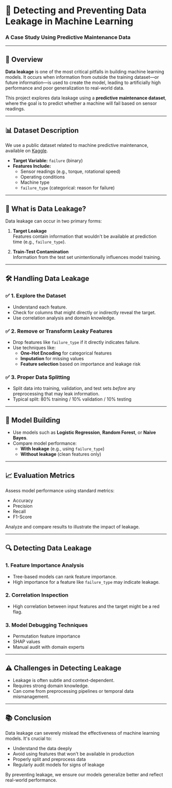 # 🔧 Detecting and Preventing Data Leakage in Machine Learning  
### A Case Study Using Predictive Maintenance Data

---

## 📌 Overview

**Data leakage** is one of the most critical pitfalls in building machine learning models. It occurs when information from outside the training dataset—or future information—is used to create the model, leading to artificially high performance and poor generalization to real-world data.

This project explores data leakage using a **predictive maintenance dataset**, where the goal is to predict whether a machine will fail based on sensor readings.

---

## 📊 Dataset Description

We use a public dataset related to machine predictive maintenance, available on [Kaggle](https://www.kaggle.com/datasets/shivamb/machine-predictive-maintenance-classification).

- **Target Variable:** `failure` (binary)
- **Features Include:**
  - Sensor readings (e.g., torque, rotational speed)
  - Operating conditions
  - Machine type
  - `failure_type` (categorical: reason for failure)

---

## 🚨 What is Data Leakage?

Data leakage can occur in two primary forms:

1. **Target Leakage**  
   Features contain information that wouldn't be available at prediction time (e.g., `failure_type`).

2. **Train-Test Contamination**  
   Information from the test set unintentionally influences model training.

---

## 🛠️ Handling Data Leakage

### ✅ 1. Explore the Dataset

- Understand each feature.
- Check for columns that might directly or indirectly reveal the target.
- Use correlation analysis and domain knowledge.

### ✅ 2. Remove or Transform Leaky Features

- Drop features like `failure_type` if it directly indicates failure.
- Use techniques like:
  - **One-Hot Encoding** for categorical features
  - **Imputation** for missing values
  - **Feature selection** based on importance and leakage risk

### ✅ 3. Proper Data Splitting

- Split data into training, validation, and test sets *before* any preprocessing that may leak information.
- Typical split: 80% training / 10% validation / 10% testing

---

## 🧠 Model Building

- Use models such as **Logistic Regression**, **Random Forest**, or **Naive Bayes**.
- Compare model performance:
  - **With leakage** (e.g., using `failure_type`)
  - **Without leakage** (clean features only)

---

## 📈 Evaluation Metrics

Assess model performance using standard metrics:

- Accuracy
- Precision
- Recall
- F1-Score

Analyze and compare results to illustrate the impact of leakage.

---

## 🔍 Detecting Data Leakage

### 1. Feature Importance Analysis

- Tree-based models can rank feature importance.
- High importance for a feature like `failure_type` may indicate leakage.

### 2. Correlation Inspection

- High correlation between input features and the target might be a red flag.

### 3. Model Debugging Techniques

- Permutation feature importance
- SHAP values
- Manual audit with domain experts

---

## ⚠️ Challenges in Detecting Leakage

- Leakage is often subtle and context-dependent.
- Requires strong domain knowledge.
- Can come from preprocessing pipelines or temporal data mismanagement.

---

## 📚 Conclusion

Data leakage can severely mislead the effectiveness of machine learning models. It's crucial to:

- Understand the data deeply
- Avoid using features that won't be available in production
- Properly split and preprocess data
- Regularly audit models for signs of leakage

By preventing leakage, we ensure our models generalize better and reflect real-world performance.
